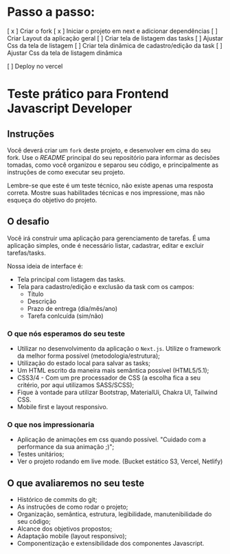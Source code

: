 # Passo a passo:
 [ x ] Criar o fork
 [ x ] Iniciar o projeto em next e adicionar dependências
 [ ] Criar Layout da aplicação geral
 [ ] Criar tela de listagem das tasks
 [ ] Ajustar Css da tela de listagem
 [ ] Criar tela dinâmica de cadastro/edição da task
 [ ] Ajustar Css da tela de listagem dinâmica
 
 [ ] Deploy no vercel

# Teste prático para Frontend Javascript Developer

## Instruções

Você deverá criar um `fork` deste projeto, e desenvolver em cima do seu fork. Use o *README* principal do seu repositório para informar as decisões tomadas, como você organizou e separou seu código, e principalmente as instruções de como executar seu projeto.

Lembre-se que este é um teste técnico, não existe apenas uma resposta correta. Mostre suas habilitades técnicas e nos impressione, mas não esqueça do objetivo do projeto.

## O desafio

Você irá construir uma aplicação para gerenciamento de tarefas. É uma aplicação simples, onde é necessário listar, cadastrar, editar e excluir tarefas/tasks.

Nossa ideia de interface é:

* Tela principal com listagem das tasks. 
* Tela para cadastro/edição e exclusão da task com os campos: 
  - Título
  - Descrição
  - Prazo de entrega (dia/mês/ano)
  - Tarefa conlcuída (sim/não)
  

### O que nós esperamos do seu teste

* Utilizar no desenvolvimento da aplicação o `Next.js`. Utilize o framework da melhor forma possível (metodologia/estrutura);
* Utilização do estado local para salvar as tasks;
* Um HTML escrito da maneira mais semântica possível (HTML5/5.1);
* CSS3/4 - Com um pre processador de CSS (a escolha fica a seu critério, por aqui utilizamos SASS/SCSS);
* Fique à vontade para utilizar Bootstrap, MaterialUi, Chakra UI, Tailwind CSS.
* Mobile first e layout responsivo.

### O que nos impressionaria

* Aplicação de animações em css quando possível. "Cuidado com a performance da sua animação ;)";
* Testes unitários;
* Ver o projeto rodando em live mode. (Bucket estático S3, Vercel, Netlify)

## O que avaliaremos no seu teste

* Histórico de commits do git;
* As instruções de como rodar o projeto;
* Organização, semântica, estrutura, legibilidade, manutenibilidade do seu código;
* Alcance dos objetivos propostos;
* Adaptação mobile (layout responsivo);
* Componentização e extensibilidade dos componentes Javascript.
